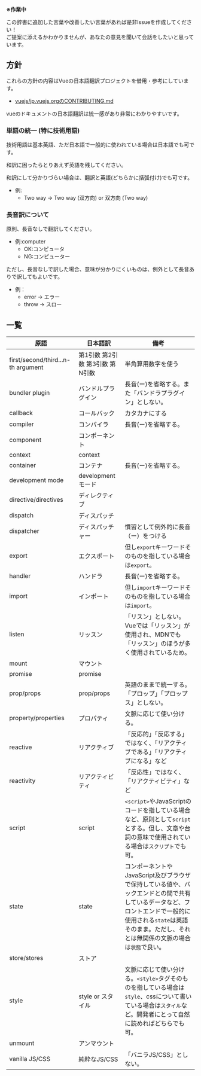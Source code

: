 **※作業中**

この辞書に追加した言葉や改善したい言葉があれば是非Issueを作成してください！  
ご提案に添えるかわかりませんが、あなたの意見を聞いて会話をしたいと思っています。

## 方針

これらの方針の内容はVueの日本語翻訳プロジェクトを借用・参考にしています。  
- [vuejs/jp.vuejs.orgのCONTRIBUTING.md](https://github.com/vuejs/jp.vuejs.org/blob/lang-ja/CONTRIBUTING.md)

vueのドキュメントの日本語翻訳は統一感があり非常にわかりやすいです。  


### 単語の統一 (特に技術用語)

技術用語は基本英語、ただ日本語で一般的に使われている場合は日本語でも可です。

和訳に困ったらとりあえず英語を残してください。

和訳にして分かりづらい場合は、翻訳と英語(どちらかに括弧付け)でも可です。
- 例:
  - Two way -> Two way (双方向) or 双方向 (Two way)

### 長音訳について

原則、長音なしで翻訳してください。

- 例:computer
  - OK:コンピュータ
  - NG:コンピューター

ただし、長音なしで訳した場合、意味が分かりにくいものは、例外として長音ありで訳してもよいです。
- 例：
  - error -> エラー
  - throw -> スロー


## 一覧

原語|日本語訳|備考
-|-|-
first/second/third...n-th argument|第1引数 第2引数 第3引数 第N引数|半角算用数字を使う
bundler plugin|バンドルプラグイン|長音(ー)を省略する。また「バンドラプラグイン」としない。
callback|コールバック|カタカナにする
compiler|コンパイラ|長音(ー)を省略する。
component|コンポーネント|
context|context|
container|コンテナ|長音(ー)を省略する。
development mode|development モード|
directive/directives|ディレクティブ|
dispatch|ディスパッチ|
dispatcher|ディスパッチャー|慣習として例外的に長音（ー）をつける
export|エクスポート|但し`export`キーワードそのものを指している場合は`export`。
handler|ハンドラ|長音(ー)を省略する。
import|インポート|但し`import`キーワードそのものを指している場合は`import`。
listen|リッスン|「リスン」としない。Vueでは「リッスン」が使用され、MDNでも「リッスン」のほうが多く使用されているため。
mount|マウント|
promise|promise|
prop/props|prop/props|英語のままで統一する。「プロップ」「プロップス」としない。
property/properties|プロパティ|文脈に応じて使い分ける。
reactive|リアクティブ|「反応的」「反応する」ではなく、「リアクティブである」「リアクティブになる」など
reactivity|リアクティビティ|「反応性」ではなく、「リアクティビティ」など
script|script|`<script>`やJavaScriptのコードを指している場合など、原則として`script`とする。但し、文章や台詞の意味で使用されている場合は`スクリプト`でも可。
state|state|コンポーネントやJavaScript及びブラウザで保持している値や、バックエンドとの間で共有しているデータなど、フロントエンドで一般的に使用される`state`は英語そのまま。ただし、それとは無関係の文脈の場合は`状態`で良い。
store/stores|ストア|
style|style or スタイル|文脈に応じて使い分ける。`<style>`タグそのものを指している場合は`style`、cssについて書いている場合は`スタイル`など。開発者にとって自然に読めればどちらでも可。
unmount|アンマウント|
vanilla JS/CSS|純粋なJS/CSS|「バニラJS/CSS」としない。
